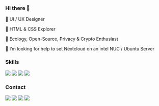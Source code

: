 ### Hi there 👋

🌳 UI / UX Designer

🌿 HTML & CSS Explorer

🌱 Ecology, Open-Source, Privacy & Crypto Enthusiast

🤔 I’m looking for help to set Nextcloud on an intel NUC / Ubuntu Server


### Skills

[<img src ="https://img.shields.io/badge/HTML5-%234e42f9.svg?&style=for-the-badge&logo=&logoColor=white%22">](#)
[<img src ="https://img.shields.io/badge/CSS3-%23faf0a3.svg?&style=for-the-badge&logo=&logoColor=white%22">](#)
[<img src ="https://img.shields.io/badge/UI Design-%23f58f8d.svg?&style=for-the-badge&logo=&logoColor=white%22">](#)
[<img src ="https://img.shields.io/badge/UX Design-%23cb355f.svg?&style=for-the-badge&logo=&logoColor=white%22">](#)


### Contact

[<img src ="https://img.shields.io/badge/website-%23C9F9FF.svg?&style=for-the-badge&logo=&logoColor=white%22">](https://cyrillebesson.ch/)
[<img src="https://img.shields.io/badge/twitter-%231DA1F2.svg?&style=for-the-badge&logo=twitter&logoColor=white" />](https://twitter.com/cyrillebesson) 
[<img src="https://img.shields.io/badge/linkedin-%230077B5.svg?&style=for-the-badge&logo=linkedin&logoColor=white" />](https://www.linkedin.com/in/cyrillebesson)
[<img src = "https://img.shields.io/badge/buymeacoffee-%23ffdd00.svg?&style=for-the-badge&logo=coffeescript&logoColor=black">](https://www.buymeacoffee.com/cyrillebesson)
